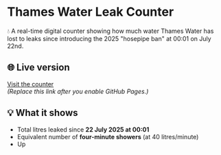 # Thames Water Leak Counter

💧 A real-time digital counter showing how much water Thames Water has lost to leaks since introducing the 2025 "hosepipe ban" at 00:01 on July 22nd.

## 🌐 Live version

[Visit the counter](https://yourusername.github.io/thames-leak-counter/)  
*(Replace this link after you enable GitHub Pages.)*

## 💡 What it shows

- Total litres leaked since **22 July 2025 at 00:01**
- Equivalent number of **four-minute showers** (at 40 litres/minute)
- Up
